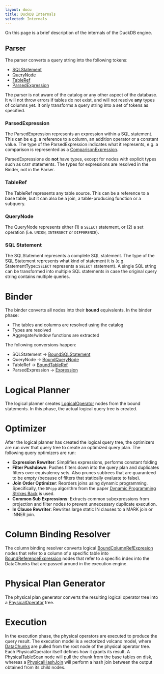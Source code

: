 ```yaml
---
layout: docu
title: DuckDB Internals
selected: Internals
---
```

On this page is a brief description of the internals of the DuckDB engine.

## Parser
The parser converts a query string into the following tokens:

* [SQLStatement](https://github.com/duckdb/duckdb/blob/master/src/include/duckdb/parser/sql_statement.hpp)
* [QueryNode](https://github.com/duckdb/duckdb/blob/master/src/include/duckdb/parser/query_node.hpp)
* [TableRef](https://github.com/duckdb/duckdb/blob/master/src/include/duckdb/parser/tableref.hpp)
* [ParsedExpression](https://github.com/duckdb/duckdb/blob/master/src/include/duckdb/parser/parsed_expression.hpp)

The parser is not aware of the catalog or any other aspect of the database. It will not throw errors if tables do not exist, and will not resolve **any** types of columns yet. It only transforms a query string into a set of tokens as specified.

### ParsedExpression
The ParsedExpression represents an expression within a SQL statement. This can be e.g. a reference to a column, an addition operator or a constant value. The type of the ParsedExpression indicates what it represents, e.g. a comparison is represented as a [ComparisonExpression](https://github.com/duckdb/duckdb/blob/master/src/include/duckdb/parser/expression/comparison_expression.hpp).

ParsedExpressions do **not** have types, except for nodes with explicit types such as `CAST` statements. The types for expressions are resolved in the Binder, not in the Parser.

### TableRef
The TableRef represents any table source. This can be a reference to a base table, but it can also be a join, a table-producing function or a subquery.

### QueryNode
The QueryNode represents either (1) a `SELECT` statement, or (2) a set operation (i.e. `UNION`, `INTERSECT` or `DIFFERENCE`).

### SQL Statement
The SQLStatement represents a complete SQL statement. The type of the SQL Statement represents what kind of statement it is (e.g. StatementType::`SELECT` represents a `SELECT` statement). A single SQL string can be transformed into multiple SQL statements in case the original query string contains multiple queries.

# Binder
The binder converts all nodes into their **bound** equivalents. In the binder phase:
* The tables and columns are resolved using the catalog
* Types are resolved
* Aggregate/window functions are extracted

The following conversions happen:
* SQLStatement -> [BoundSQLStatement](https://github.com/duckdb/duckdb/blob/master/src/include/duckdb/planner/bound_sql_statement.hpp)
* QueryNode -> [BoundQueryNode](https://github.com/duckdb/duckdb/blob/master/src/include/duckdb/planner/bound_query_node.hpp)
* TableRef -> [BoundTableRef](https://github.com/duckdb/duckdb/blob/master/src/include/duckdb/planner/bound_tableref.hpp)
* ParsedExpression -> [Expression](https://github.com/duckdb/duckdb/blob/master/src/include/duckdb/planner/expression.hpp)

# Logical Planner
The logical planner creates [LogicalOperator](https://github.com/duckdb/duckdb/blob/master/src/include/duckdb/planner/logical_operator.hpp) nodes from the bound statements. In this phase, the actual logical query tree is created.

# Optimizer
After the logical planner has created the logical query tree, the optimizers are run over that query tree to create an optimized query plan. The following query optimizers are run:

* **Expression Rewriter**: Simplifies expressions, performs constant folding
* **Filter Pushdown**: Pushes filters down into the query plan and duplicates filters over equivalency sets. Also prunes subtrees that are guaranteed to be empty (because of filters that statically evaluate to false).
* **Join Order Optimizer**: Reorders joins using dynamic programming. Specifically, the `DPcpp` algorithm from the paper [Dynamic Programming Strikes Back](https://15721.courses.cs.cmu.edu/spring2017/papers/14-optimizer1/p539-moerkotte.pdf) is used.
* **Common Sub Expressions**: Extracts common subexpressions from projection and filter nodes to prevent unnecessary duplicate execution.
* **In Clause Rewriter**: Rewrites large static IN clauses to a MARK join or INNER join.

# Column Binding Resolver
The column binding resolver converts logical [BoundColumnRefExpresion](https://github.com/duckdb/duckdb/blob/master/src/include/duckdb/planner/expression/bound_columnref_expression.hpp) nodes that refer to a column of a specific table into [BoundReferenceExpression](https://github.com/duckdb/duckdb/blob/master/src/include/duckdb/planner/expression/bound_reference_expression.hpp) nodes that refer to a specific index into the DataChunks that are passed around in the execution engine.

# Physical Plan Generator
The physical plan generator converts the resulting logical operator tree into a [PhysicalOperator](https://github.com/duckdb/duckdb/blob/master/src/include/execution/physical_operator.hpp) tree.

# Execution
In the execution phase, the physical operators are executed to produce the query result. The execution model is a vectorized volcano model, where [DataChunks](https://github.com/duckdb/duckdb/blob/master/src/include/duckdb/common/types/data_chunk.hpp) are pulled from the root node of the physical operator tree. Each PhysicalOperator itself defines how it grants its result. A [PhysicalTableScan](https://github.com/duckdb/duckdb/blob/master/src/include/duckdb/execution/operator/scan/physical_table_scan.hpp) node will pull the chunk from the base tables on disk, whereas a [PhysicalHashJoin](https://github.com/duckdb/duckdb/blob/master/src/include/duckdb/execution/operator/join/physical_hash_join.hpp) will perform a hash join between the output obtained from its child nodes.
